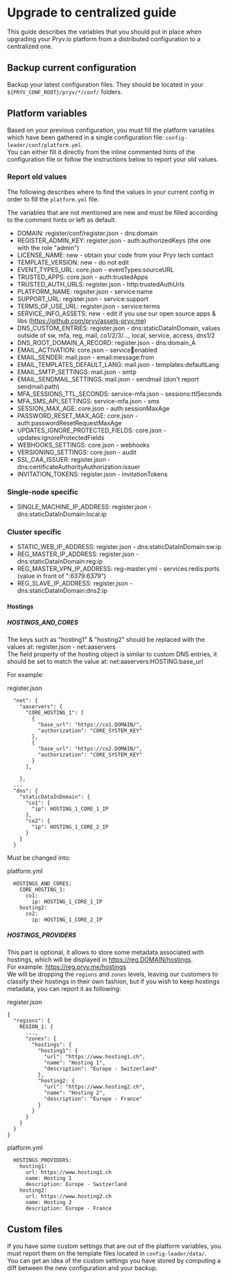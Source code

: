 
# Upgrade to centralized guide

This guide describes the variables that you should put in place when upgrading your Pryv.io platform from a distributed configuration to a centralized one.

## Backup current configuration

Backup your latest configuration files. They should be located in your `${PRYV_CONF_ROOT}/pryv/*/conf/` folders.

## Platform variables

Based on your previous configuration, you must fill the platform variables which have been gathered in a single configuration file: `config-leader/conf/platform.yml`.  
You can either fill it directly from the inline commented hints of the configuration file or follow the instructions below to report your old values.

### Report old values

The following describes where to find the values in your current config in order to fill the `platform.yml` file.

The variables that are not mentioned are new and must be filled according to the comment hints or left as default.

- DOMAIN: register/conf/register.json - dns:domain
- REGISTER_ADMIN_KEY: register.json - auth:authorizedKeys (the one with the role "admin")
- LICENSE_NAME: new - obtain your code from your Pryv tech contact
- TEMPLATE_VERSION: new - do not edit
- EVENT_TYPES_URL: core.json - eventTypes:sourceURL
- TRUSTED_APPS: core.json - auth:trustedApps
- TRUSTED_AUTH_URLS: register.json - http:trustedAuthUrls
- PLATFORM_NAME: regsiter.json - service:name
- SUPPORT_URL: register.json - service:support
- TERMS_OF_USE_URL: register.json - service:terms
- SERVICE_INFO_ASSETS: new - edit if you use our open source apps & libs (https://github.com/pryv/assets-pryv.me)
- DNS_CUSTOM_ENTRIES: register.json - dns:staticDataInDomain, values outside of sw, mfa, reg, mail, co1/2/3/..., local, service, access, dns1/2
- DNS_ROOT_DOMAIN_A_RECORD: register.json - dns:domain_A
- EMAIL_ACTIVATION: core.json - service:email:enabled
- EMAIL_SENDER: mail.json - email:message:from
- EMAIL_TEMPLATES_DEFAULT_LANG: mail.json - templates:defaultLang
- EMAIL_SMTP_SETTINGS: mail.json - smtp
- EMAIL_SENDMAIL_SETTINGS: mail.json - sendmail (don't report sendmail:path)
- MFA_SESSIONS_TTL_SECONDS: service-mfa.json - sessions:ttlSeconds
- MFA_SMS_API_SETTINGS: service-mfa.json - sms
- SESSION_MAX_AGE: core.json - auth:sessionMaxAge
- PASSWORD_RESET_MAX_AGE: core.json - auth:passwordResetRequestMaxAge
- UPDATES_IGNORE_PROTECTED_FIELDS: core.json - updates:ignoreProtectedFields
- WEBHOOKS_SETTINGS: core.json - webhooks
- VERSIONING_SETTINGS: core.json - audit
- SSL_CAA_ISSUER: register.json - dns:certificateAuthorityAuthorization:issuer
- INVITATION_TOKENS: register.json - invitationTokens

### Single-node specific

- SINGLE_MACHINE_IP_ADDRESS: register.json - dns:staticDataInDomain:local:ip

### Cluster specific

- STATIC_WEB_IP_ADDRESS: register.json - dns:staticDataInDomain:sw:ip
- REG_MASTER_IP_ADDRESS: register.json - dns:staticDataInDomain:reg:ip
- REG_MASTER_VPN_IP_ADDRESS: reg-master.yml - services:redis:ports (value in front of ":6379:6379")
- REG_SLAVE_IP_ADDRESS: register.json - dns:staticDataInDomain:dns2:ip

#### Hostings

##### HOSTINGS_AND_CORES

The keys such as "hosting1" & "hosting2" should be replaced with the values at: register.json - net:aaservers  
The field property of the hosting object is similar to custom DNS entries, it should be set to match the value at: net:aaservers:HOSTING:base_url

For example:

register.json

```
  "net": {
    "aaservers": {
      "CORE_HOSTING_1": [
        {
          "base_url": "https://co1.DOMAIN/",
          "authorization": "CORE_SYSTEM_KEY"
        },
        {
          "base_url": "https://co2.DOMAIN/",
          "authorization": "CORE_SYSTEM_KEY"
        }
      ],
      
    },
  ...
  "dns": {
    "staticDataInDomain": {
      "co1": {
        "ip": HOSTING_1_CORE_1_IP
      },
      "co2": {
        "ip": HOSTING_1_CORE_2_IP
      }
    }
  }
```

Must be changed into:

platform.yml

```
  HOSTINGS_AND_CORES:
    CORE_HOSTING_1:
      co1: 
        ip: HOSTING_1_CORE_1_IP
    hosting2:
      co2:
        ip: HOSTING_1_CORE_2_IP
```

##### HOSTINGS_PROVIDERS

This part is optional, it allows to store some metadata associated with hostings, which will be displayed in https://reg.DOMAIN/hostings.  
For example: https://reg.pryv.me/hostings  
We will be dropping the `regions` and `zones` levels, leaving our customers to classify their hostings in their own fashion, but if you wish
to keep hostings metadata, you can report it as following:

register.json

```
{
  "regions": {
    REGION_1: {
      ...,
      "zones": {
        "hostings": {
          "hosting1": {
            "url": "https://www.hosting1.ch",
            "name": "Hosting 1",
            "description": "Europe - Switzerland"
          },
          "hosting2: {
            "url": "https://www.hosting2.ch",
            "name": "Hosting 2",
            "description": "Europe - France"
          }
        }
      }
    }
  }
}
```

platform.yml

```
  HOSTINGS_PROVIDERS:
    hosting1:
      url: https://www.hosting1.ch
      name: Hosting 1
      description: Europe - Switzerland
    hosting2:
      url: https://www.hosting2.ch
      name: Hosting 2
      description: Europe - France
```

## Custom files

If you have some custom settings that are out of the platform variables, you must report them on the template files located in `config-leader/data/`.  
You can get an idea of the custom settings you have stored by computing a diff between the new configuration and your backup.
